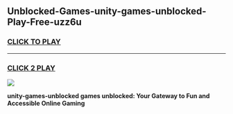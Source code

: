 
## Unblocked-Games-unity-games-unblocked-Play-Free-uzz6u
<h3>
<a href="https://premium76.site?title=unity-games-unblocked&ref=18A1">CLICK TO PLAY</a></h3>
<hr>

<h3>
<a href="https://premium76.site?title=unity-games-unblocked&ref=18A1">CLICK 2 PLAY</a>
  
</h3>

<a href="https://premium76.site?title=unity-games-unblocked&ref=18A1"><img src="https://clearcache.store/games.png"></a>


**unity-games-unblocked games unblocked: Your Gateway to Fun and Accessible Online Gaming**
